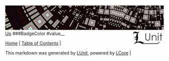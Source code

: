 ![](../Content/LUnit-banner-small.png "")
[<img style="float: right;" src="../Content/LUnit-logo-small.png">](../../README.md)
[Up](BadgeColor.md)
###BadgeColor
#value__

[Home](../../README.md) | [Table of Contents](../../TableOfContents.md) | 


This markdown was generated by [LUnit](https://github.com/CodeSingularity/LUnit), powered by [LCore](https://github.com/CodeSingularity/LCore) | 

